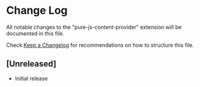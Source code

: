 # Change Log
All notable changes to the "pure-js-content-provider" extension will be documented in this file.

Check [Keep a Changelog](http://keepachangelog.com/) for recommendations on how to structure this file.

## [Unreleased]
- Initial release